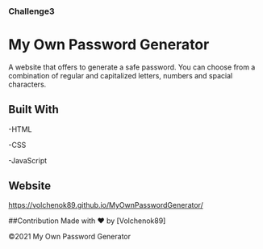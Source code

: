 
### Challenge3

# My Own Password Generator

A website that offers to generate a safe password.
You can choose from a combination of regular and capitalized letters, numbers and spacial characters.


## Built With

-HTML

-CSS

-JavaScript

## Website

https://volchenok89.github.io/MyOwnPasswordGenerator/


##Contribution
Made with ❤️ by [Volchenok89]

©️2021 My Own Password Generator
